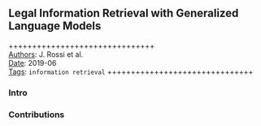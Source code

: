 ## Legal Information Retrieval with Generalized Language Models

+++++++++++++++++++++++++++++++  
<ins>Authors</ins>: J. Rossi et al.  
<ins>Date</ins>: 2019-06  
<ins>Tags</ins>: `information retrieval` 
+++++++++++++++++++++++++++++++

### Intro


### Contributions
